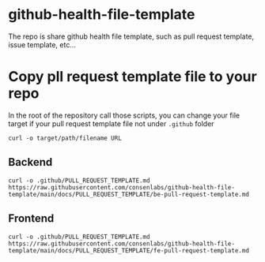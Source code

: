 # github-health-file-template

The repo is share github health file template, such as
pull request template, issue template, etc...

# Copy pll request template file to your repo

In the root of the repository call those scripts,
you can change your file target if your pull request template file not under `.github` folder

```
curl -o target/path/filename URL
```

## Backend

```
curl -o .github/PULL_REQUEST_TEMPLATE.md https://raw.githubusercontent.com/consenlabs/github-health-file-template/main/docs/PULL_REQUEST_TEMPLATE/be-pull-request-template.md
```

## Frontend

```
curl -o .github/PULL_REQUEST_TEMPLATE.md https://raw.githubusercontent.com/consenlabs/github-health-file-template/main/docs/PULL_REQUEST_TEMPLATE/fe-pull-request-template.md
```
